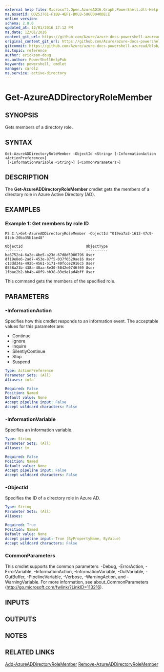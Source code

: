 ```yaml
---
external help file: Microsoft.Open.AzureAD16.Graph.PowerShell.dll-Help.xml
ms.assetid: DD253761-F1BB-4EF1-B0CB-586C0040DECE
online version:
schema: 2.0.0
updated_at: 12/01/2016 17:12 PM
ms.date: 12/01/2016
content_git_url: https://github.com/Azure/azure-docs-powershell-azuread/blob/rodejo5-10/Azure%20AD%20Cmdlets/AzureAD/v2/Get-AzureADDirectoryRoleMember.md
original_content_git_url: https://github.com/Azure/azure-docs-powershell-azuread/blob/rodejo5-10/Azure%20AD%20Cmdlets/AzureAD/v2/Get-AzureADDirectoryRoleMember.md
gitcommit: https://github.com/Azure/azure-docs-powershell-azuread/blob/8f658f99458e2c236d5f4be363030b6f24cacc4c
ms.topic: reference
author: erickson-doug
ms.author: PowerShellHelpPub
keywords: powershell, cmdlet
manager: carolz
ms.service: active-directory
---
```


# Get-AzureADDirectoryRoleMember

## SYNOPSIS
Gets members of a directory role.

## SYNTAX

```
Get-AzureADDirectoryRoleMember -ObjectId <String> [-InformationAction <ActionPreference>]
 [-InformationVariable <String>] [<CommonParameters>]
```

## DESCRIPTION
The **Get-AzureADDirectoryRoleMember** cmdlet gets the members of a directory role in Azure Active Directory (AD).

## EXAMPLES

### Example 1: Get members by role ID
```
PS C:\>Get-AzureADDirectoryRoleMember -ObjectId "019ea7a2-1613-47c9-81cb-20ba35b1ae48"

ObjectId                             ObjectType
--------                             ----------
ba6752c4-6a2e-4be5-a23d-67d8d5980796 User
df19e8e6-2ad7-453e-87f5-037f6529ae16 User
c13dd34a-492b-4561-b171-40fcce2916c5 User
0558a23b-438a-48aa-8e30-5042e0746f69 User
1fbae2b2-bb4b-48f9-bb38-83e9e1ad4bff User
```

This command gets the members of the specified role.

## PARAMETERS

### -InformationAction
Specifies how this cmdlet responds to an information event. The acceptable values for this parameter are:

- Continue
- Ignore
- Inquire
- SilentlyContinue
- Stop
- Suspend

```yaml
Type: ActionPreference
Parameter Sets: (All)
Aliases: infa

Required: False
Position: Named
Default value: None
Accept pipeline input: False
Accept wildcard characters: False
```

### -InformationVariable
Specifies an information variable.

```yaml
Type: String
Parameter Sets: (All)
Aliases: iv

Required: False
Position: Named
Default value: None
Accept pipeline input: False
Accept wildcard characters: False
```

### -ObjectId
Specifies the ID of a directory role in Azure AD.

```yaml
Type: String
Parameter Sets: (All)
Aliases: 

Required: True
Position: Named
Default value: None
Accept pipeline input: True (ByPropertyName, ByValue)
Accept wildcard characters: False
```

### CommonParameters
This cmdlet supports the common parameters: -Debug, -ErrorAction, -ErrorVariable, -InformationAction, -InformationVariable, -OutVariable, -OutBuffer, -PipelineVariable, -Verbose, -WarningAction, and -WarningVariable. For more information, see about_CommonParameters (http://go.microsoft.com/fwlink/?LinkID=113216).

## INPUTS

## OUTPUTS

## NOTES

## RELATED LINKS

[Add-AzureADDirectoryRoleMember](./Add-AzureADDirectoryRoleMember.md)
[Remove-AzureADDirectoryRoleMember](./Remove-AzureADDirectoryRoleMember.md)

